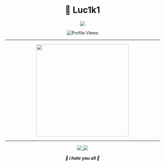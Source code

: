 <h1 align="center">🌌 Luc1k1</h1>


<p align="center">
  <img src="https://readme-typing-svg.herokuapp.com?color=70AFFF&center=true&vCenter=true&width=400&lines=Machine+Learning+Engineer;i+hate+this+people;💙+does+she+love+me+💙">
</p>

<p align="center">
  <img src="https://moe-counter.glitch.me/get/@:luc1k1?theme=gelbooru" alt="Profile Views"/>
</p>

---



<p align="center">
  <img src="https://raw.githubusercontent.com/innng/innng/master/assets/kyubey.gif" width="300"><br>
</p>

---

<p align="center">
  <a href="https://twitter.com/leroy_ceo">
    <img src="https://img.shields.io/badge/Twitter-70AFFF?style=flat&logo=twitter&logoColor=white">
  </a>
  <a href="mailto:leroyceo@yahoo.com">
    <img src="https://img.shields.io/badge/Email-8B89CC?style=flat&logo=yahoo&logoColor=white">
  </a>
</p>

<p align="center">
  <b><i>💙 i hate you all 💙</i></b>
</p>

